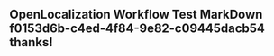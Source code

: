 <properties
ms.topic="hero-topic"
ms.test1="hero-topic"
ms.test2="test"/>

## OpenLocalization Workflow Test MarkDown f0153d6b-c4ed-4f84-9e82-c09445dacb54 thanks!
